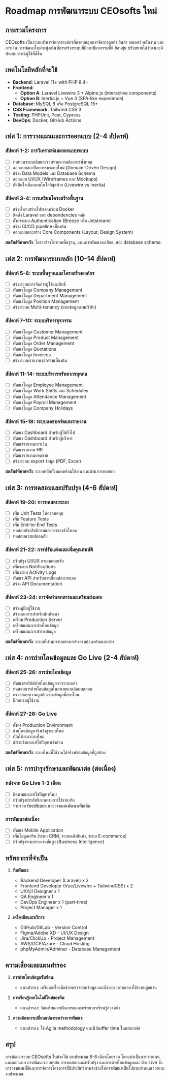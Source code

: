 # Roadmap การพัฒนาระบบ CEOsofts ใหม่

## ภาพรวมโครงการ

CEOsofts เป็นระบบบริหารจัดการองค์กรที่ครอบคลุมการจัดการลูกค้า สินค้า ออเดอร์ พนักงาน และการเงิน
การพัฒนาใหม่จะมุ่งเน้นที่การสร้างระบบที่มีสถาปัตยกรรมที่ดี ยืดหยุ่น ปรับขยายได้ง่าย และมีประสบการณ์ผู้ใช้ที่ดีขึ้น

## เทคโนโลยีหลักที่จะใช้

-   **Backend**: Laravel 11+ with PHP 8.4+
-   **Frontend**:
    -   **Option A**: Laravel Livewire 3 + Alpine.js (interactive components)
    -   **Option B**: Inertia.js + Vue 3 (SPA-like experience)
-   **Database**: MySQL 8 หรือ PostgreSQL 15+
-   **CSS Framework**: Tailwind CSS 3
-   **Testing**: PHPUnit, Pest, Cypress
-   **DevOps**: Docker, GitHub Actions

## เฟส 1: การวางแผนและการออกแบบ (2-4 สัปดาห์)

### สัปดาห์ 1-2: การวิเคราะห์และออกแบบระบบ

-   [ ] ทบทวนระบบเดิมและรวบรวมความต้องการทั้งหมด
-   [ ] ออกแบบสถาปัตยกรรมระบบใหม่ (Domain-Driven Design)
-   [ ] สร้าง Data Models และ Database Schema
-   [ ] ออกแบบ UI/UX (Wireframes และ Mockups)
-   [ ] ตัดสินใจเลือกเทคโนโลยีสุดท้าย (Livewire vs Inertia)

### สัปดาห์ 3-4: การเตรียมโครงสร้างพื้นฐาน

-   [ ] สร้างโครงสร้างโปรเจคพร้อม Docker
-   [ ] ติดตั้ง Laravel และ dependencies หลัก
-   [ ] ตั้งค่าระบบ Authentication (Breeze หรือ Jetstream)
-   [ ] สร้าง CI/CD pipeline เบื้องต้น
-   [ ] ออกแบบและสร้าง Core Components (Layout, Design System)

**ผลลัพธ์ที่คาดหวัง**: โครงสร้างโปรเจคพื้นฐาน, แผนการพัฒนาละเอียด, และ database schema

## เฟส 2: การพัฒนาระบบหลัก (10-14 สัปดาห์)

### สัปดาห์ 5-6: ระบบพื้นฐานและโครงสร้างองค์กร

-   [ ] สร้างระบบการจัดการผู้ใช้และสิทธิ์
-   [ ] พัฒนาโมดูล Company Management
-   [ ] พัฒนาโมดูล Department Management
-   [ ] พัฒนาโมดูล Position Management
-   [ ] สร้างระบบ Multi-tenancy (แยกข้อมูลตามบริษัท)

### สัปดาห์ 7-10: ระบบบริหารธุรกรรม

-   [ ] พัฒนาโมดูล Customer Management
-   [ ] พัฒนาโมดูล Product Management
-   [ ] พัฒนาโมดูล Order Management
-   [ ] พัฒนาโมดูล Quotations
-   [ ] พัฒนาโมดูล Invoices
-   [ ] สร้างระบบรายงานธุรกรรมเบื้องต้น

### สัปดาห์ 11-14: ระบบบริหารทรัพยากรบุคคล

-   [ ] พัฒนาโมดูล Employee Management
-   [ ] พัฒนาโมดูล Work Shifts และ Schedules
-   [ ] พัฒนาโมดูล Attendance Management
-   [ ] พัฒนาโมดูล Payroll Management
-   [ ] พัฒนาโมดูล Company Holidays

### สัปดาห์ 15-18: ระบบแดชบอร์ดและรายงาน

-   [ ] พัฒนา Dashboard สำหรับผู้ใช้ทั่วไป
-   [ ] พัฒนา Dashboard สำหรับผู้บริหาร
-   [ ] พัฒนารายงานการเงิน
-   [ ] พัฒนารายงาน HR
-   [ ] พัฒนารายงานยอดขาย
-   [ ] สร้างระบบ export ข้อมูล (PDF, Excel)

**ผลลัพธ์ที่คาดหวัง**: ระบบหลักทั้งหมดพร้อมใช้งาน และผ่านการทดสอบ

## เฟส 3: การทดสอบและปรับปรุง (4-6 สัปดาห์)

### สัปดาห์ 19-20: การทดสอบระบบ

-   [ ] เพิ่ม Unit Tests ให้ครอบคลุม
-   [ ] เพิ่ม Feature Tests
-   [ ] เพิ่ม End-to-End Tests
-   [ ] ทดสอบประสิทธิภาพและการรองรับโหลด
-   [ ] ทดสอบความปลอดภัย

### สัปดาห์ 21-22: การปรับแต่งและเพิ่มคุณสมบัติ

-   [ ] ปรับปรุง UI/UX ตามผลตอบรับ
-   [ ] เพิ่มระบบ Notifications
-   [ ] เพิ่มระบบ Activity Logs
-   [ ] พัฒนา API สำหรับการเชื่อมต่อภายนอก
-   [ ] สร้าง API Documentation

### สัปดาห์ 23-24: การจัดทำเอกสารและเตรียมส่งมอบ

-   [ ] สร้างคู่มือผู้ใช้งาน
-   [ ] สร้างเอกสารสำหรับนักพัฒนา
-   [ ] เตรียม Production Server
-   [ ] เตรียมแผนการถ่ายโอนข้อมูล
-   [ ] เตรียมแผนการสำรองข้อมูล

**ผลลัพธ์ที่คาดหวัง**: ระบบที่ผ่านการทดสอบอย่างครบถ้วนพร้อมเอกสาร

## เฟส 4: การถ่ายโอนข้อมูลและ Go Live (2-4 สัปดาห์)

### สัปดาห์ 25-26: การถ่ายโอนข้อมูล

-   [ ] พัฒนาสคริปต์ถ่ายโอนข้อมูลจากระบบเก่า
-   [ ] ทดสอบการถ่ายโอนข้อมูลในสภาพแวดล้อมทดสอบ
-   [ ] ตรวจสอบความถูกต้องของข้อมูลที่ถ่ายโอน
-   [ ] ฝึกอบรมผู้ใช้งาน

### สัปดาห์ 27-28: Go Live

-   [ ] ตั้งค่า Production Environment
-   [ ] ถ่ายโอนข้อมูลจริงเข้าสู่ระบบใหม่
-   [ ] เปิดใช้งานระบบใหม่
-   [ ] เฝ้าระวังและแก้ไขปัญหาเร่งด่วน

**ผลลัพธ์ที่คาดหวัง**: ระบบใหม่ที่ใช้งานได้จริงพร้อมข้อมูลที่ถูกต้อง

## เฟส 5: การบำรุงรักษาและพัฒนาต่อ (ต่อเนื่อง)

### หลังจาก Go Live 1-3 เดือน

-   [ ] ติดตามและแก้ไขปัญหาที่พบ
-   [ ] ปรับปรุงประสิทธิภาพตามการใช้งานจริง
-   [ ] รวบรวม feedback และวางแผนพัฒนาเพิ่มเติม

### การพัฒนาต่อเนื่อง

-   [ ] พัฒนา Mobile Application
-   [ ] เพิ่มโมดูลเสริม (ระบบ CRM, ระบบคลังสินค้า, ระบบ E-commerce)
-   [ ] ปรับปรุงระบบรายงานขั้นสูง (Business Intelligence)

## ทรัพยากรที่จำเป็น

1. **ทีมพัฒนา**:

    - Backend Developer (Laravel) x 2
    - Frontend Developer (Vue/Livewire + TailwindCSS) x 2
    - UX/UI Designer x 1
    - QA Engineer x 1
    - DevOps Engineer x 1 (part-time)
    - Project Manager x 1

2. **เครื่องมือและบริการ**:
    - GitHub/GitLab - Version Control
    - Figma/Adobe XD - UI/UX Design
    - Jira/ClickUp - Project Management
    - AWS/GCP/Azure - Cloud Hosting
    - phpMyAdmin/Adminer - Database Management

## ความเสี่ยงและแผนสำรอง

1. **การถ่ายโอนข้อมูลซับซ้อน**:

    - แผนสำรอง: เตรียมเครื่องมือช่วยตรวจสอบข้อมูล และมีระยะเวลาทดลองใช้ระบบคู่ขนาน

2. **การเรียนรู้เทคโนโลยีใหม่ของทีม**:

    - แผนสำรอง: จัดเตรียมการฝึกอบรมและทรัพยากรเรียนรู้ล่วงหน้า

3. **ความต้องการเปลี่ยนแปลงระหว่างการพัฒนา**:
    - แผนสำรอง: ใช้ Agile methodology และมี buffer time ในแต่ละเฟส

## สรุป

การพัฒนาระบบ CEOsofts ใหม่จะใช้เวลาประมาณ 6-8 เดือนโดยรวม โดยแบ่งเป็นการวางแผนและออกแบบ การพัฒนาระบบหลัก การทดสอบและปรับปรุง และการถ่ายโอนข้อมูลและ Go Live ซึ่งการวางแผนที่ดีและการจัดการโครงการที่มีประสิทธิภาพจะช่วยให้การพัฒนาเป็นไปตามกำหนดเวลาและงบประมาณ
